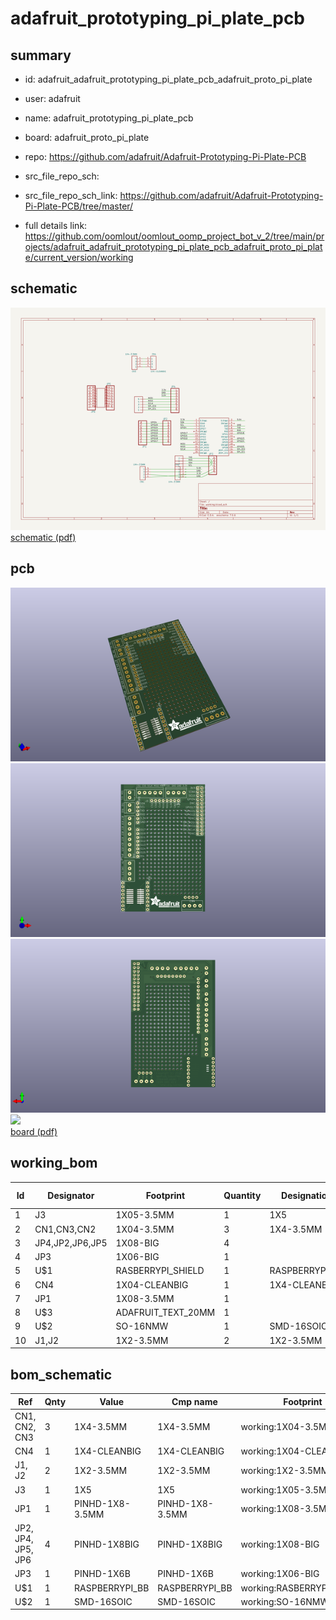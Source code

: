 # adafruit_prototyping_pi_plate_pcb
 
## summary 
* id: adafruit_adafruit_prototyping_pi_plate_pcb_adafruit_proto_pi_plate
* user: adafruit
* name: adafruit_prototyping_pi_plate_pcb
* board: adafruit_proto_pi_plate
* repo: https://github.com/adafruit/Adafruit-Prototyping-Pi-Plate-PCB



* src_file_repo_sch: 
* src_file_repo_sch_link: https://github.com/adafruit/Adafruit-Prototyping-Pi-Plate-PCB/tree/master/
* full details link: https://github.com/oomlout/oomlout_oomp_project_bot_v_2/tree/main/projects/adafruit_adafruit_prototyping_pi_plate_pcb_adafruit_proto_pi_plate/current_version/working  

## schematic  
![](working_schematic_600.png)  
[schematic (pdf)](working_schematic.pdf) 






















## pcb  
![](working_3d_600.png) 
![](working_3d_front_600.png)  
![](working_3d_back_600.png)  
![](working_600.png)  
[board (pdf)](working.pdf)  

## working_bom
| Id | Designator | Footprint | Quantity | Designation | Supplier and ref |  | None | 
| --- | --- | --- | --- | --- | --- | --- | --- | 
| 1 | J3 | 1X05-3.5MM | 1 | 1X5 |  |  | [''] | 
| 2 | CN1,CN3,CN2 | 1X04-3.5MM | 3 | 1X4-3.5MM |  |  | [''] | 
| 3 | JP4,JP2,JP6,JP5 | 1X08-BIG | 4 |  |  |  | [''] | 
| 4 | JP3 | 1X06-BIG | 1 |  |  |  | [''] | 
| 5 | U$1 | RASBERRYPI_SHIELD | 1 | RASPBERRYPI_BB |  |  | [''] | 
| 6 | CN4 | 1X04-CLEANBIG | 1 | 1X4-CLEANBIG |  |  | [''] | 
| 7 | JP1 | 1X08-3.5MM | 1 |  |  |  | [''] | 
| 8 | U$3 | ADAFRUIT_TEXT_20MM | 1 |  |  |  | [''] | 
| 9 | U$2 | SO-16NMW | 1 | SMD-16SOIC |  |  | [''] | 
| 10 | J1,J2 | 1X2-3.5MM | 2 | 1X2-3.5MM |  |  | [''] | 


## bom_schematic
| Ref | Qnty | Value | Cmp name | Footprint | Description | Vendor | DNP | 
| --- | --- | --- | --- | --- | --- | --- | --- | 
| CN1, CN2, CN3 | 3 | 1X4-3.5MM | 1X4-3.5MM | working:1X04-3.5MM |  |  |  | 
| CN4 | 1 | 1X4-CLEANBIG | 1X4-CLEANBIG | working:1X04-CLEANBIG |  |  |  | 
| J1, J2 | 2 | 1X2-3.5MM | 1X2-3.5MM | working:1X2-3.5MM |  |  |  | 
| J3 | 1 | 1X5 | 1X5 | working:1X05-3.5MM |  |  |  | 
| JP1 | 1 | PINHD-1X8-3.5MM | PINHD-1X8-3.5MM | working:1X08-3.5MM |  |  |  | 
| JP2, JP4, JP5, JP6 | 4 | PINHD-1X8BIG | PINHD-1X8BIG | working:1X08-BIG |  |  |  | 
| JP3 | 1 | PINHD-1X6B | PINHD-1X6B | working:1X06-BIG |  |  |  | 
| U$1 | 1 | RASPBERRYPI_BB | RASPBERRYPI_BB | working:RASBERRYPI_SHIELD |  |  |  | 
| U$2 | 1 | SMD-16SOIC | SMD-16SOIC | working:SO-16NMW |  |  |  | 



